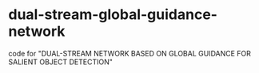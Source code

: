 # dual-stream-global-guidance-network
code for "DUAL-STREAM NETWORK BASED ON GLOBAL GUIDANCE FOR SALIENT OBJECT DETECTION"
